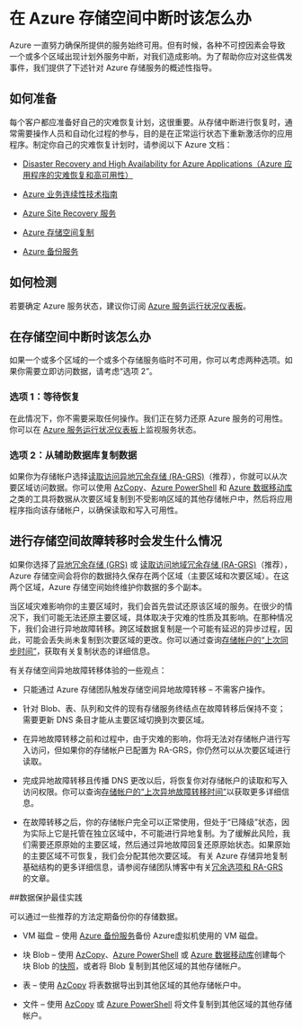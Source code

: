 <properties
	pageTitle="Azure 存储空间中断时怎么办 | Azure"
	description="Azure 存储空间中断时怎么办"
	services="storage"
	documentationCenter=".net"
	authors="robinsh"
	manager="carmonm"
	editor="tysonn"/>

<tags
	ms.service="storage"
	ms.date="05/17/2016"
	wacn.date="07/18/2016"/>


# 在 Azure 存储空间中断时该怎么办

Azure 一直努力确保所提供的服务始终可用。但有时候，各种不可控因素会导致一个或多个区域出现计划外服务中断，对我们造成影响。为了帮助你应对这些偶发事件，我们提供了下述针对 Azure 存储服务的概述性指导。

## 如何准备 

每个客户都应准备好自己的灾难恢复计划，这很重要。从存储中断进行恢复时，通常需要操作人员和自动化过程的参与，目的是在正常运行状态下重新激活你的应用程序。制定你自己的灾难恢复计划时，请参阅以下 Azure 文档：

-   [Disaster Recovery and High Availability for Azure Applications（Azure 应用程序的灾难恢复和高可用性）](https://msdn.microsoft.com/zh-cn/library/azure/dn251004.aspx)

-   [Azure 业务连续性技术指南](https://msdn.microsoft.com/zh-cn/library/azure/hh873027.aspx)

-   [Azure Site Recovery 服务](/home/features/site-recovery/)

-   [Azure 存储空间复制](/documentation/articles/storage-redundancy/)

-   [Azure 备份服务](/home/features/backup/)

## 如何检测 

若要确定 Azure 服务状态，建议你订阅 [Azure 服务运行状况仪表板](/support/service-dashboard/)。

## 在存储空间中断时该怎么办

如果一个或多个区域的一个或多个存储服务临时不可用，你可以考虑两种选项。如果你需要立即访问数据，请考虑“选项 2”。

### 选项 1：等待恢复

在此情况下，你不需要采取任何操作。我们正在努力还原 Azure 服务的可用性。你可以在 [Azure 服务运行状况仪表板](/support/service-dashboard/)上监视服务状态。

### 选项 2：从辅助数据库复制数据

如果你为存储帐户选择[读取访问异地冗余存储 (RA-GRS)](/documentation/articles/storage-redundancy/#read-access-geo-redundant-storage)（推荐），你就可以从次要区域访问数据。你可以使用 [AzCopy](/documentation/articles/storage-use-azcopy/)、[Azure PowerShell](/documentation/articles/storage-powershell-guide-full/) 和 [Azure 数据移动库](https://azure.microsoft.com/blog/introducing-azure-storage-data-movement-library-preview-2/)之类的工具将数据从次要区域复制到不受影响区域的其他存储帐户中，然后将应用程序指向该存储帐户，以确保读取和写入可用性。

## 进行存储空间故障转移时会发生什么情况

如果你选择了[异地冗余存储 (GRS)](/documentation/articles/storage-redundancy/#geo-redundant-storage) 或 [读取访问地域冗余存储 (RA-GRS)](/documentation/articles/storage-redundancy/#read-access-geo-redundant-storage)（推荐），Azure 存储空间会将你的数据持久保存在两个区域（主要区域和次要区域）。在这两个区域，Azure 存储空间始终维护你数据的多个副本。

当区域灾难影响你的主要区域时，我们会首先尝试还原该区域的服务。在很少的情况下，我们可能无法还原主要区域，具体取决于灾难的性质及其影响。在那种情况下，我们会进行异地故障转移。跨区域数据复制是一个可能有延迟的异步过程，因此，可能会丢失尚未复制到次要区域的更改。你可以通过查询[存储帐户的“上次同步时间”](https://blogs.msdn.microsoft.com/windowsazurestorage/2013/12/11/windows-azure-storage-redundancy-options-and-read-access-geo-redundant-storage/)，获取有关复制状态的详细信息。

有关存储空间异地故障转移体验的一些观点：

-   只能通过 Azure 存储团队触发存储空间异地故障转移 – 不需客户操作。

-   针对 Blob、表、队列和文件的现有存储服务终结点在故障转移后保持不变；需要更新 DNS 条目才能从主要区域切换到次要区域。

-   在异地故障转移之前和过程中，由于灾难的影响，你将无法对存储帐户进行写入访问，但如果你的存储帐户已配置为 RA-GRS，你仍然可以从次要区域进行读取。

-   完成异地故障转移且传播 DNS 更改以后，将恢复你对存储帐户的读取和写入访问权限。你可以查询[存储帐户的“上次异地故障转移时间”](https://msdn.microsoft.com/zh-cn/library/azure/ee460802.aspx)以获取更多详细信息。

-   在故障转移之后，你的存储帐户完全可以正常使用，但处于“已降级”状态，因为实际上它是托管在独立区域中，不可能进行异地复制。为了缓解此风险，我们需要还原原始的主要区域，然后通过异地故障回复还原原始状态。如果原始的主要区域不可恢复，我们会分配其他次要区域。
有关 Azure 存储异地复制基础结构的更多详细信息，请参阅存储团队博客中有关[冗余选项和 RA-GRS](https://blogs.msdn.microsoft.com/windowsazurestorage/2013/12/11/windows-azure-storage-redundancy-options-and-read-access-geo-redundant-storage/) 的文章。

##数据保护最佳实践

可以通过一些推荐的方法定期备份你的存储数据。

-   VM 磁盘 – 使用 [Azure 备份服务](/home/features/backup/)备份 Azure虚拟机使用的 VM 磁盘。

-   块 Blob – 使用 [AzCopy](/documentation/articles/storage-use-azcopy/)、[Azure PowerShell](/documentation/articles/storage-powershell-guide-full/) 或 [Azure 数据移动库](https://azure.microsoft.com/blog/introducing-azure-storage-data-movement-library-preview-2/)创建每个块 Blob 的[快照](https://msdn.microsoft.com/zh-cn/library/azure/hh488361.aspx)，或者将 Blob 复制到其他区域的其他存储帐户。

-   表 – 使用 [AzCopy](/documentation/articles/storage-use-azcopy/) 将表数据导出到其他区域的其他存储帐户中。

-   文件 – 使用 [AzCopy](/documentation/articles/storage-use-azcopy/) 或 [Azure PowerShell](/documentation/articles/storage-powershell-guide-full/) 将文件复制到其他区域的其他存储帐户。

<!---HONumber=Mooncake_0711_2016-->